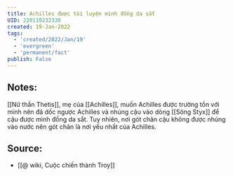 ```yaml
---
title: Achilles được tôi luyện mình đồng da sắt
UID: 220119232330
created: 19-Jan-2022
tags:
  - 'created/2022/Jan/19'
  - 'evergreen'
  - 'permanent/fact'
publish: False
---
```

## Notes:
[[Nữ thần Thetis]], mẹ của [[Achilles]], muốn Achilles được trường tồn với mình nên đã dốc ngược Achilles và nhúng cậu vào dòng [[Sông Styx]] để cậu được mình đồng da sắt. Tuy nhiên, nơi gót chân cậu không được nhúng vào nước nên gót chân là nơi yếu nhất của Achilles.

## Source:
- [[@ wiki, Cuộc chiến thành Troy]]

